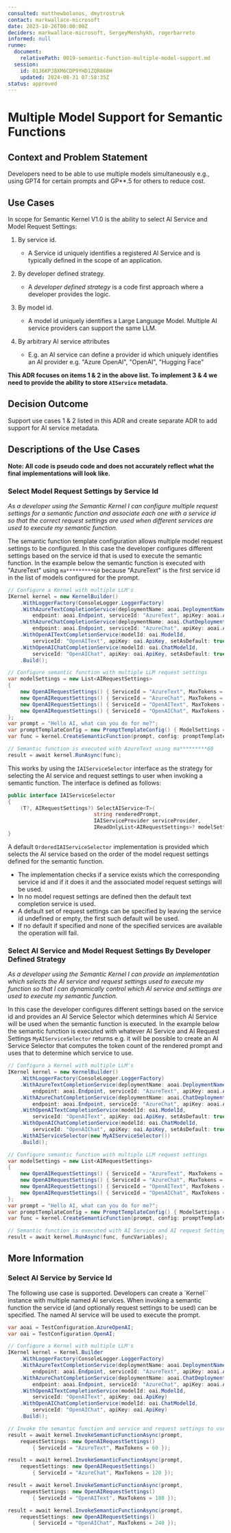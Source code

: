 ```yaml
---
consulted: matthewbolanos, dmytrostruk
contact: markwallace-microsoft
date: 2023-10-26T00:00:00Z
deciders: markwallace-microsoft, SergeyMenshykh, rogerbarreto
informed: null
runme:
  document:
    relativePath: 0019-semantic-function-multiple-model-support.md
  session:
    id: 01J6KPJ8XM6CDP9YHD1ZQR868H
    updated: 2024-08-31 07:58:35Z
status: approved
---
```


# Multiple Model Support for Semantic Functions

## Context and Problem Statement

Developers need to be able to use multiple models simultaneously e.g., using GPT4 for certain prompts and GP**.5 for others to reduce cost.

## Use Cases

In scope for Semantic Kernel V1.0 is the ability to select AI Service and Model Request Settings:

1. By service id.
   - A Service id uniquely identifies a registered AI Service and is typically defined in the scope of an application.

2. By developer defined strategy.
   - A _developer defined strategy_ is a code first approach where a developer provides the logic.

3. By model id.
   - A model id uniquely identifies a Large Language Model. Multiple AI service providers can support the same LLM.

4. By arbitrary AI service attributes
   - E.g. an AI service can define a provider id which uniquely identifies an AI provider e.g. "Azure OpenAI", "OpenAI", "Hugging Face"

**This ADR focuses on items 1 & 2 in the above list. To implement 3 & 4 we need to provide the ability to store `AIService` metadata.**

## Decision Outcome

Support use cases 1 & 2 listed in this ADR and create separate ADR to add support for AI service metadata.

## Descriptions of the Use Cases

**Note: All code is pseudo code and does not accurately reflect what the final implementations will look like.**

### Select Model Request Settings by Service Id

_As a developer using the Semantic Kernel I can configure multiple request settings for a semantic function and associate each one with a service id so that the correct request settings are used when different services are used to execute my semantic function._

The semantic function template configuration allows multiple model request settings to be configured. In this case the developer configures different settings based on the service id that is used to execute the semantic function.
In the example below the semantic function is executed with "AzureText" using `ma*********60` because "AzureText" is the first service id in the list of models configured for the prompt.

```csharp {"id":"01J6KQ2SEJV8PP770JX72A307R"}
// Configure a Kernel with multiple LLM's
IKernel kernel = new KernelBuilder()
    .WithLoggerFactory(ConsoleLogger.LoggerFactory)
    .WithAzureTextCompletionService(deploymentName: aoai.DeploymentName,
        endpoint: aoai.Endpoint, serviceId: "AzureText", apiKey: aoai.ApiKey)
    .WithAzureChatCompletionService(deploymentName: aoai.ChatDeploymentName,
        endpoint: aoai.Endpoint, serviceId: "AzureChat", apiKey: aoai.ApiKey)
    .WithOpenAITextCompletionService(modelId: oai.ModelId,
        serviceId: "OpenAIText", apiKey: oai.ApiKey, setAsDefault: true)
    .WithOpenAIChatCompletionService(modelId: oai.ChatModelId,
        serviceId: "OpenAIChat", apiKey: oai.ApiKey, setAsDefault: true)
    .Build();

// Configure semantic function with multiple LLM request settings
var modelSettings = new List<AIRequestSettings>
{
    new OpenAIRequestSettings() { ServiceId = "AzureText", MaxTokens = 60 },
    new OpenAIRequestSettings() { ServiceId = "AzureChat", MaxTokens = 120 },
    new OpenAIRequestSettings() { ServiceId = "OpenAIText", MaxTokens = 180 },
    new OpenAIRequestSettings() { ServiceId = "OpenAIChat", MaxTokens = 240 }
};
var prompt = "Hello AI, what can you do for me?";
var promptTemplateConfig = new PromptTemplateConfig() { ModelSettings = modelSettings };
var func = kernel.CreateSemanticFunction(prompt, config: promptTemplateConfig, "HelloAI");

// Semantic function is executed with AzureText using ma*********60
result = await kernel.RunAsync(func);
```

This works by using the `IAIServiceSelector` interface as the strategy for selecting the AI service and request settings to user when invoking a semantic function.
The interface is defined as follows:

```csharp {"id":"01J6KQ2SEJV8PP770JX7XDWH2K"}
public interface IAIServiceSelector
{
    (T?, AIRequestSettings?) SelectAIService<T>(
                            string renderedPrompt,
                            IAIServiceProvider serviceProvider,
                            IReadOnlyList<AIRequestSettings>? modelSettings) where T : IAIService;
}
```

A default `OrderedIAIServiceSelector` implementation is provided which selects the AI service based on the order of the model request settings defined for the semantic function.

- The implementation checks if a service exists which the corresponding service id and if it does it and the associated model request settings will be used.
- In no model request settings are defined then the default text completion service is used.
- A default set of request settings can be specified by leaving the service id undefined or empty, the first such default will be used.
- If no default if specified and none of the specified services are available the operation will fail.

### Select AI Service and Model Request Settings By Developer Defined Strategy

_As a developer using the Semantic Kernel I can provide an implementation which selects the AI service and request settings used to execute my function so that I can dynamically control which AI service and settings are used to execute my semantic function._

In this case the developer configures different settings based on the service id and provides an AI Service Selector which determines which AI Service will be used when the semantic function is executed.
In the example below the semantic function is executed with whatever AI Service and AI Request Settings `MyAIServiceSelector` returns e.g. it will be possible to create an AI Service Selector that computes the token count of the rendered prompt and uses that to determine which service to use.

```csharp {"id":"01J6KQ2SEJV8PP770JXAZCG2YB"}
// Configure a Kernel with multiple LLM's
IKernel kernel = new KernelBuilder()
    .WithLoggerFactory(ConsoleLogger.LoggerFactory)
    .WithAzureTextCompletionService(deploymentName: aoai.DeploymentName,
        endpoint: aoai.Endpoint, serviceId: "AzureText", apiKey: aoai.ApiKey)
    .WithAzureChatCompletionService(deploymentName: aoai.ChatDeploymentName,
        endpoint: aoai.Endpoint, serviceId: "AzureChat", apiKey: aoai.ApiKey)
    .WithOpenAITextCompletionService(modelId: oai.ModelId,
        serviceId: "OpenAIText", apiKey: oai.ApiKey, setAsDefault: true)
    .WithOpenAIChatCompletionService(modelId: oai.ChatModelId,
        serviceId: "OpenAIChat", apiKey: oai.ApiKey, setAsDefault: true)
    .WithAIServiceSelector(new MyAIServiceSelector())
    .Build();

// Configure semantic function with multiple LLM request settings
var modelSettings = new List<AIRequestSettings>
{
    new OpenAIRequestSettings() { ServiceId = "AzureText", MaxTokens = 60 },
    new OpenAIRequestSettings() { ServiceId = "AzureChat", MaxTokens = 120 },
    new OpenAIRequestSettings() { ServiceId = "OpenAIText", MaxTokens = 180 },
    new OpenAIRequestSettings() { ServiceId = "OpenAIChat", MaxTokens = 240 }
};
var prompt = "Hello AI, what can you do for me?";
var promptTemplateConfig = new PromptTemplateConfig() { ModelSettings = modelSettings };
var func = kernel.CreateSemanticFunction(prompt, config: promptTemplateConfig, "HelloAI");

// Semantic function is executed with AI Service and AI request Settings dynamically determined
result = await kernel.RunAsync(func, funcVariables);
```

## More Information

### Select AI Service by Service Id

The following use case is supported. Developers can create a `Kernel`` instance with multiple named AI services. When invoking a semantic function the service id (and optionally request settings to be used) can be specified. The named AI service will be used to execute the prompt.

```csharp {"id":"01J6KQ2SEJV8PP770JXE5BZRBD"}
var aoai = TestConfiguration.AzureOpenAI;
var oai = TestConfiguration.OpenAI;

// Configure a Kernel with multiple LLM's
IKernel kernel = Kernel.Builder
    .WithLoggerFactory(ConsoleLogger.LoggerFactory)
    .WithAzureTextCompletionService(deploymentName: aoai.DeploymentName,
        endpoint: aoai.Endpoint, serviceId: "AzureText", apiKey: aoai.ApiKey)
    .WithAzureChatCompletionService(deploymentName: aoai.ChatDeploymentName,
        endpoint: aoai.Endpoint, serviceId: "AzureChat", apiKey: aoai.ApiKey)
    .WithOpenAITextCompletionService(modelId: oai.ModelId,
        serviceId: "OpenAIText", apiKey: oai.ApiKey)
    .WithOpenAIChatCompletionService(modelId: oai.ChatModelId,
        serviceId: "OpenAIChat", apiKey: oai.ApiKey)
    .Build();

// Invoke the semantic function and service and request settings to use
result = await kernel.InvokeSemanticFunctionAsync(prompt,
    requestSettings: new OpenAIRequestSettings()
        { ServiceId = "AzureText", MaxTokens = 60 });

result = await kernel.InvokeSemanticFunctionAsync(prompt,
    requestSettings: new OpenAIRequestSettings()
        { ServiceId = "AzureChat", MaxTokens = 120 });

result = await kernel.InvokeSemanticFunctionAsync(prompt,
    requestSettings: new OpenAIRequestSettings()
        { ServiceId = "OpenAIText", MaxTokens = 180 });

result = await kernel.InvokeSemanticFunctionAsync(prompt,
    requestSettings: new OpenAIRequestSettings()
        { ServiceId = "OpenAIChat", MaxTokens = 240 });
```
